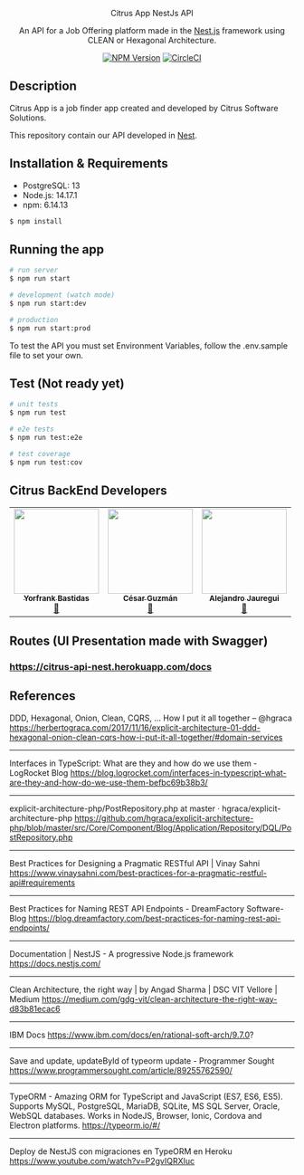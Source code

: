 <p align="center">
  <a/>Citrus App NestJs API</a>
</p>

[circleci-image]: https://img.shields.io/circleci/build/github/nestjs/nest/master?token=abc123def456
[circleci-url]: https://circleci.com/gh/nestjs/nest

  <p align="center">An API for a Job Offering platform made in the <a href="https://nestjs.com/" target="_blank">Nest.js</a> framework using CLEAN or Hexagonal Architecture.</p>
  <p align="center">
<a href="https://www.npmjs.com/~nestjscore" target="_blank"><img src="https://img.shields.io/npm/v/@nestjs/core.svg" alt="NPM Version" /></a>
<a href="https://circleci.com/gh/nestjs/nest" target="_blank"><img src="https://img.shields.io/circleci/build/github/nestjs/nest/master" alt="CircleCI" /></a>

</p>

## Description

Citrus App is a job finder app created and developed by Citrus Software Solutions.

This repository contain our API developed in [Nest](https://github.com/nestjs/nest).

## Installation & Requirements

- PostgreSQL: 13
- Node.js: 14.17.1
- npm: 6.14.13

```bash
$ npm install
```

## Running the app

```bash
# run server
$ npm run start

# development (watch mode)
$ npm run start:dev

# production
$ npm run start:prod
```

To test the API you must set Environment Variables, follow the .env.sample file to set your own.

## Test (Not ready yet)

```bash
# unit tests
$ npm run test

# e2e tests
$ npm run test:e2e

# test coverage
$ npm run test:cov
```
## Citrus BackEnd Developers

<table align="center">
  <tbody><tr>
    <td align="center"><a href="https://github.com/YkBastidas" rel="nofollow"><img src="https://avatars.githubusercontent.com/u/44125021?v=4" width="150px;" alt="" style="max-width:100%;"><br><sub><b>Yorfrank Bastidas</b></sub></a><br><a href="https://github.com/Citrus-Software-Solutions/citrus-app-NestAPI/commits?author=ykbastidas" title="Commits"><g-emoji class="g-emoji" alias="book" fallback-src="https://github.githubassets.com/images/icons/emoji/unicode/1f4d6.png">📖</g-emoji></a></td>
    <td align="center"><a href="https://github.com/firstguzman"><img src="https://avatars.githubusercontent.com/u/50277994?v=4" width="150px;" alt="" style="max-width:100%;"><br><sub><b>César Guzmán</b></sub></a><br><a href="https://github.com/Citrus-Software-Solutions/citrus-app-NestAPI/commits?author=firstguzman" title="Documentation"><g-emoji class="g-emoji" alias="book" fallback-src="https://github.githubassets.com/images/icons/emoji/unicode/1f4d6.png">📖</g-emoji></a></td>
    <td align="center"><a href="https://github.com/alejjb" rel="nofollow"><img src="https://avatars.githubusercontent.com/u/55589316?v=4" width="150px;" alt="" style="max-width:100%;"><br><sub><b>Alejandro Jauregui</b></sub></a><br><a href="https://github.com/Citrus-Software-Solutions/citrus-app-NestAPI/commits?author=alejjb" title="Documentation"><g-emoji class="g-emoji" alias="book" fallback-src="https://github.githubassets.com/images/icons/emoji/unicode/1f4d6.png">📖</g-emoji></a></td>
  </tr>
</tbody></table>

## Routes (UI Presentation made with Swagger)

### https://citrus-api-nest.herokuapp.com/docs

## References

DDD, Hexagonal, Onion, Clean, CQRS, … How I put it all together – @hgraca
https://herbertograca.com/2017/11/16/explicit-architecture-01-ddd-hexagonal-onion-clean-cqrs-how-i-put-it-all-together/#domain-services

---

Interfaces in TypeScript: What are they and how do we use them - LogRocket Blog
https://blog.logrocket.com/interfaces-in-typescript-what-are-they-and-how-do-we-use-them-befbc69b38b3/

---

explicit-architecture-php/PostRepository.php at master · hgraca/explicit-architecture-php
https://github.com/hgraca/explicit-architecture-php/blob/master/src/Core/Component/Blog/Application/Repository/DQL/PostRepository.php

---

Best Practices for Designing a Pragmatic RESTful API | Vinay Sahni
https://www.vinaysahni.com/best-practices-for-a-pragmatic-restful-api#requirements

---

Best Practices for Naming REST API Endpoints - DreamFactory Software- Blog
https://blog.dreamfactory.com/best-practices-for-naming-rest-api-endpoints/

---

Documentation | NestJS - A progressive Node.js framework
https://docs.nestjs.com/

---

Clean Architecture, the right way | by Angad Sharma | DSC VIT Vellore | Medium
https://medium.com/gdg-vit/clean-architecture-the-right-way-d83b81ecac6

---

IBM Docs
https://www.ibm.com/docs/en/rational-soft-arch/9.7.0?

---

Save and update, updateById of typeorm update - Programmer Sought
https://www.programmersought.com/article/89255762590/

---

TypeORM - Amazing ORM for TypeScript and JavaScript (ES7, ES6, ES5). Supports MySQL, PostgreSQL, MariaDB, SQLite, MS SQL Server, Oracle, WebSQL databases. Works in NodeJS, Browser, Ionic, Cordova and Electron platforms.
https://typeorm.io/#/

---

Deploy de NestJS con migraciones en TypeORM en Heroku
https://www.youtube.com/watch?v=P2gvIQRXIuc
